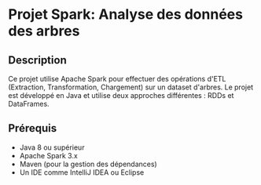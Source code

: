 # Projet Spark: Analyse des données des arbres

## Description
Ce projet utilise Apache Spark pour effectuer des opérations d'ETL (Extraction, Transformation, Chargement) sur un dataset d'arbres. Le projet est développé en Java et utilise deux approches différentes : RDDs et DataFrames.

## Prérequis
- Java 8 ou supérieur
- Apache Spark 3.x
- Maven (pour la gestion des dépendances)
- Un IDE comme IntelliJ IDEA ou Eclipse
